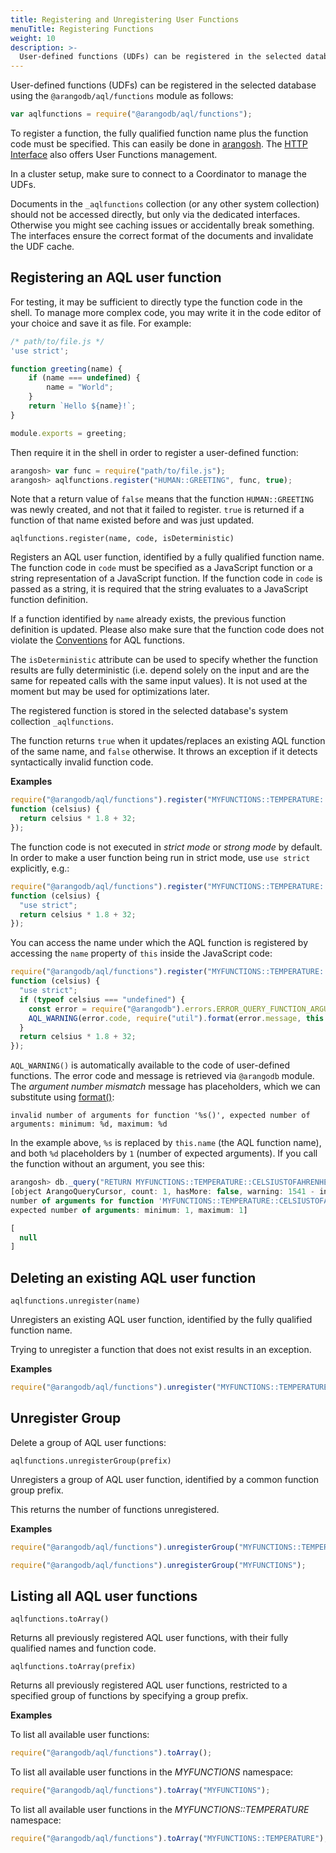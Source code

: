 ```yaml
---
title: Registering and Unregistering User Functions
menuTitle: Registering Functions
weight: 10
description: >-
  User-defined functions (UDFs) can be registered in the selected database using the aqlfunctions object as follows
---
```

User-defined functions (UDFs) can be registered in the selected database 
using the `@arangodb/aql/functions` module as follows:

```js
var aqlfunctions = require("@arangodb/aql/functions");
```

To register a function, the fully qualified function name plus the
function code must be specified. This can easily be done in
[arangosh](../../components/tools/arangodb-shell/_index.md). The
[HTTP Interface](../../develop/http/queries/user-defined-aql-functions.md) also offers
User Functions management.

In a cluster setup, make sure to connect to a Coordinator to manage the UDFs.

Documents in the `_aqlfunctions` collection (or any other system collection)
should not be accessed directly, but only via the dedicated interfaces.
Otherwise you might see caching issues or accidentally break something.
The interfaces ensure the correct format of the documents and invalidate
the UDF cache.

## Registering an AQL user function

For testing, it may be sufficient to directly type the function code in the shell.
To manage more complex code, you may write it in the code editor of your choice
and save it as file. For example:

```js
/* path/to/file.js */
'use strict';

function greeting(name) {
    if (name === undefined) {
        name = "World";
    }
    return `Hello ${name}!`;
}

module.exports = greeting;
```

Then require it in the shell in order to register a user-defined function:

```js
arangosh> var func = require("path/to/file.js");
arangosh> aqlfunctions.register("HUMAN::GREETING", func, true);
```

Note that a return value of `false` means that the function `HUMAN::GREETING`
was newly created, and not that it failed to register. `true` is returned
if a function of that name existed before and was just updated.

`aqlfunctions.register(name, code, isDeterministic)`

Registers an AQL user function, identified by a fully qualified function
name. The function code in `code` must be specified as a JavaScript
function or a string representation of a JavaScript function.
If the function code in `code` is passed as a string, it is required that
the string evaluates to a JavaScript function definition.

If a function identified by `name` already exists, the previous function
definition is updated. Please also make sure that the function code
does not violate the [Conventions](conventions.md) for AQL 
functions.

The `isDeterministic` attribute can be used to specify whether the
function results are fully deterministic (i.e. depend solely on the input
and are the same for repeated calls with the same input values). It is not
used at the moment but may be used for optimizations later.

The registered function is stored in the selected database's system 
collection `_aqlfunctions`.

The function returns `true` when it updates/replaces an existing AQL 
function of the same name, and `false` otherwise. It throws an exception
if it detects syntactically invalid function code.

**Examples**

```js
require("@arangodb/aql/functions").register("MYFUNCTIONS::TEMPERATURE::CELSIUSTOFAHRENHEIT",
function (celsius) {
  return celsius * 1.8 + 32;
});
```

The function code is not executed in *strict mode* or *strong mode* by 
default. In order to make a user function being run in strict mode, use
`use strict` explicitly, e.g.:

```js
require("@arangodb/aql/functions").register("MYFUNCTIONS::TEMPERATURE::CELSIUSTOFAHRENHEIT",
function (celsius) {
  "use strict";
  return celsius * 1.8 + 32;
});
```

You can access the name under which the AQL function is registered by accessing
the `name` property of `this` inside the JavaScript code:

```js
require("@arangodb/aql/functions").register("MYFUNCTIONS::TEMPERATURE::CELSIUSTOFAHRENHEIT",
function (celsius) {
  "use strict";
  if (typeof celsius === "undefined") {
    const error = require("@arangodb").errors.ERROR_QUERY_FUNCTION_ARGUMENT_NUMBER_MISMATCH;
    AQL_WARNING(error.code, require("util").format(error.message, this.name, 1, 1));
  }
  return celsius * 1.8 + 32;
});
```

`AQL_WARNING()` is automatically available to the code of user-defined
functions. The error code and message is retrieved via `@arangodb` module.
The *argument number mismatch* message has placeholders, which we can substitute
using [format()](http://nodejs.org/api/util.html):

```
invalid number of arguments for function '%s()', expected number of arguments: minimum: %d, maximum: %d
```

In the example above, `%s` is replaced by `this.name` (the AQL function name),
and both `%d` placeholders by `1` (number of expected arguments). If you call
the function without an argument, you see this:

```js
arangosh> db._query("RETURN MYFUNCTIONS::TEMPERATURE::CELSIUSTOFAHRENHEIT()")
[object ArangoQueryCursor, count: 1, hasMore: false, warning: 1541 - invalid
number of arguments for function 'MYFUNCTIONS::TEMPERATURE::CELSIUSTOFAHRENHEIT()',
expected number of arguments: minimum: 1, maximum: 1]

[
  null
]
```

## Deleting an existing AQL user function

`aqlfunctions.unregister(name)`

Unregisters an existing AQL user function, identified by the fully qualified
function name.

Trying to unregister a function that does not exist results in an
exception.

**Examples**

```js
require("@arangodb/aql/functions").unregister("MYFUNCTIONS::TEMPERATURE::CELSIUSTOFAHRENHEIT");
```

## Unregister Group

Delete a group of AQL user functions:

`aqlfunctions.unregisterGroup(prefix)`

Unregisters a group of AQL user function, identified by a common function
group prefix.

This returns the number of functions unregistered.

**Examples**

```js
require("@arangodb/aql/functions").unregisterGroup("MYFUNCTIONS::TEMPERATURE");

require("@arangodb/aql/functions").unregisterGroup("MYFUNCTIONS");
```

## Listing all AQL user functions

`aqlfunctions.toArray()`

Returns all previously registered AQL user functions, with their fully
qualified names and function code.

`aqlfunctions.toArray(prefix)`

Returns all previously registered AQL user functions, restricted to a specified
group of functions by specifying a group prefix.

**Examples**

To list all available user functions:

```js
require("@arangodb/aql/functions").toArray();
```

To list all available user functions in the *MYFUNCTIONS* namespace:

```js
require("@arangodb/aql/functions").toArray("MYFUNCTIONS");
```

To list all available user functions in the *MYFUNCTIONS::TEMPERATURE* namespace:

```js
require("@arangodb/aql/functions").toArray("MYFUNCTIONS::TEMPERATURE");
```
